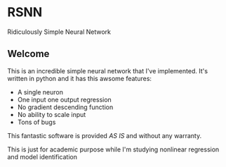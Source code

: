 # RSNN
Ridiculously Simple Neural Network

## Welcome
This is an incredible simple neural network that I've implemented.
It's written in python and it has this awsome features:
- A single neuron
- One input one output regression
- No gradient descending function
- No ability to scale input
- Tons of bugs

This fantastic software is provided *AS IS* and without any warranty.

This is just for academic purpose while I'm studying nonlinear regression and model identification
